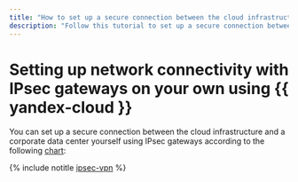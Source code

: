 ```yaml
---
title: "How to set up a secure connection between the cloud infrastructure and a corporate data center on your own using IPsec gateways in {{ yandex-cloud }}"
description: "Follow this tutorial to set up a secure connection between the cloud infrastructure and a corporate data center using IPsec gateways."
---
```


# Setting up network connectivity with IPsec gateways on your own using {{ yandex-cloud }}

You can set up a secure connection between the cloud infrastructure and a corporate data center yourself using IPsec gateways according to the following [chart](index.md):

{% include notitle [ipsec-vpn](../../../_tutorials/infrastructure/ipsec/ipsec-vpn.md) %}